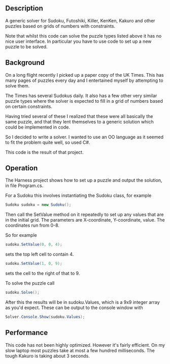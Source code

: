 ## Description

A generic solver for Sudoku, Futoshiki, Killer, KenKen, Kakuro and other puzzles based on grids of numbers with constraints.

Note that whilst this code can solve the puzzle types listed above it has no nice user interface.  In particular you have to use code to set up a new puzzle to be solved.

## Background

On a long flight recently I picked up a paper copy of the UK Times.  This has many pages of puzzles every day and I entertained myself by attempting to solve them.

The Times has several Sudokus daily.  It also has a few other very similar puzzle types where the solver is expected to fill in a grid of numbers based on certain constraints.

Having tried several of these I realized that these were all basically the same puzzle, and that they lent themselves to a generic solution which could be implemented in code.

So I decided to write a solver.  I wanted to use an OO language as it seemed to fit the problem quite well, so used C#.

This code is the result of that project.

## Operation

The Harness project shows how to set up a puzzle and output the solution, in file Program.cs.

For a Sudoku this involves instantiating the Sudoku class, for example 
``` csharp
Sudoku sudoku = new Sudoku();
```

Then call the SetValue method on it repeatedly to set up any values that are in the initial grid.  The parameters are X-coordinate, Y-coordinate, value.  The coordinates run from 0-8.

So for example 

``` csharp
sudoku.SetValue(0, 0, 4); 
```
sets the top left cell to contain 4. 
 
``` csharp
sudoku.SetValue(1, 0, 9);
```
sets the cell to the right of that to 9.

To solve the puzzle call
``` csharp
sudoku.Solve();
```
After this the results will be in sudoku.Values, which is a 9x9 integer array as you'd expect.  These can be output to the console window with 
``` csharp
Solver.Console.Show(sudoku.Values);
```

## Performance

This code has not been highly optimized.  However it's fairly efficient.  On my slow laptop most puzzles take at most a few hundred milliseconds.  The tough Kakuro is taking about 3 seconds.